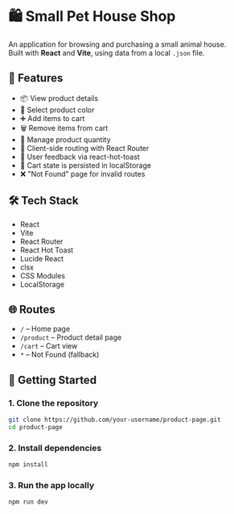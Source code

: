 
# 🛍 Small Pet House Shop

An application for browsing and purchasing a small animal house.  
Built with **React** and **Vite**, using data from a local `.json` file.

## 🧩 Features

- 📦 View product details
- 🎨 Select product color
- ➕ Add items to cart
- 🗑 Remove items from cart
- 🔁 Manage product quantity
- 🧭 Client-side routing with React Router
- 🔔 User feedback via react-hot-toast
- 💾 Cart state is persisted in localStorage
- ❌ "Not Found" page for invalid routes

## 🛠 Tech Stack

- React
- Vite
- React Router
- React Hot Toast
- Lucide React
- clsx
- CSS Modules
- LocalStorage

## 🌐 Routes

- `/` – Home page
- `/product` – Product detail page
- `/cart` – Cart view
- `*` – Not Found (fallback)

## 🚀 Getting Started

### 1. Clone the repository

```bash
git clone https://github.com/your-username/product-page.git
cd product-page
```

### 2. Install dependencies

```bash
npm install
```

### 3. Run the app locally

```bash
npm run dev
```